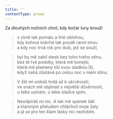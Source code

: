 ```yaml
---
title: ''
contentType: prose
---
```


Za dlouhých nočních chvil, kdy kočár luny krouží

> v zimě tak pomalu a líně oblohou,  
> kdy kohout kokrhá tak pozdě ranní tmou  
> a kdy noc trvá rok pro duši, jež se souží,

> byl by mě zabil stesk bez toho tvého stínu,  
> bez té tvé podoby, která mě konejší,  
> která mé plameny tiší svou sladkou lží,  
> když nahá zůstává po celou noc v mém klínu.

> V žití mi unikáš hrdá až k ukrutnosti;  
> ve snách mě objímáš s největší důvěrností,  
> u tebe usínám, u tebe sladce spím.

> Neodpíráš mi nic. A tak mě spánek šálí  
> a klamným přeludem chlácholí moje žaly  
> a já se pro ten klam lásky nic nezlobím.
